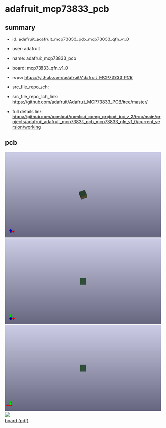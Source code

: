 # adafruit_mcp73833_pcb
 
## summary 
* id: adafruit_adafruit_mcp73833_pcb_mcp73833_qfn_v1_0
* user: adafruit
* name: adafruit_mcp73833_pcb
* board: mcp73833_qfn_v1_0
* repo: https://github.com/adafruit/Adafruit_MCP73833_PCB



* src_file_repo_sch: 
* src_file_repo_sch_link: https://github.com/adafruit/Adafruit_MCP73833_PCB/tree/master/
* full details link: https://github.com/oomlout/oomlout_oomp_project_bot_v_2/tree/main/projects/adafruit_adafruit_mcp73833_pcb_mcp73833_qfn_v1_0/current_version/working  



## pcb  
![](working_3d_600.png) 
![](working_3d_front_600.png)  
![](working_3d_back_600.png)  
![](working_600.png)  
[board (pdf)](working.pdf)  




